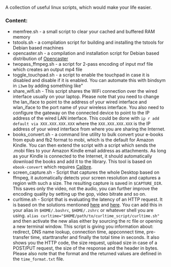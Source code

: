 A collection of useful linux scripts, which would make your life easier.

### Content:
* memfree.sh - a small script to clear your cached and buffered RAM memory
* tstools.sh - a compilation script for building and installing the tstools for Debian based machines
* opencaster.sh - a compilation and installation script for Debian based distribution of [Opencaster](http://www.avalpa.com/the-key-values/15-free-software/33-opencaster "Opencaster Official Webpage")
* twopass_ffmpeg.sh - a script for 2-pass encoding of input mxf file which creates an output mp4 file
* toggle_touchpad.sh - a script to enable the touchpad in case it is disabled and disable if it is enabled. You can automate this with bindsym in `i3wm` by adding something like" 
* share_wifi.sh - This script shares the WiFi connection over the wired interface usually on your laptop. Please note that you need to change the lan_iface to point to the address of your wired interface and wlan_iface to the port name of your wireless interface. You also need to configure the gateway on the connected device to point to the IP address of the wired LAN interface. This could be done with `ip r add default via XXX.XXX.XXX.XXX` where the `XXX.XXX.XXX.XXX` is the IP address of your wired interface from where you are sharing the Internet. 
* books_convert.sh - a command line utility to bulk convert your e-books from epub and fb2 format to mobi, which is the default for Amazon Kindle. You can then extend the script with a script which sends the .mobi files to your Amazon Kindle email address as attachments. As long as your Kindle is connected to the Internet, it should automatically download the books and add it to the library. This tool is based on `ebook-convert` which requires [Calibre](https://calibre-ebook.com/).
* screen_capture.sh - Script that captures the whole Desktop based on ffmpeg, it automatically detects your screen resolution and captures a region with such a size. The resulting capture is saved in `$CAPTURE_DIR`. This saves only the video, not the audio, you can further improve the encoding quality by setting up the gop, video bitrate and so on.
* curltime.sh - Script that is evaluating the latency of an HTTP request. It is based on the solutions mentioned [here](https://discuss.devopscube.com/t/how-to-find-response-time-using-curl-request/436) and [here](https://stackoverflow.com/questions/3601515/how-to-check-if-a-variable-is-set-in-bash). You can add this in your alias in `$HOME/.bashrc`, `$HOME/.zshrc` or whatever shell you are using. `alias curltime="$HOME/path/to/curltime_script/curltime.sh"` and then activate the new alias
    either by sourcing the rc file or opening a new terminal window. This script is giving you information about: redirect, DNS name lookup, connection time, appconnect time, pre-transfer time, starttransfer and finally the total time in seconds. It also shows you the HTTP code, the size request, upload size in case of a POST/PUT request, the size of the response and the header in bytes. Please also note that the format and the returned values are defined in the `time_format.txt` file. 
